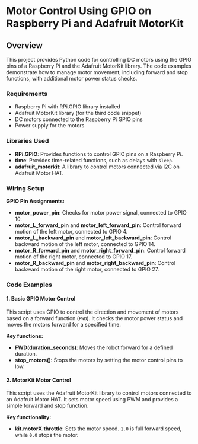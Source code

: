 # Motor Control Using GPIO on Raspberry Pi and Adafruit MotorKit

## Overview

This project provides Python code for controlling DC motors using the GPIO pins of a Raspberry Pi and the Adafruit MotorKit library. The code examples demonstrate how to manage motor movement, including forward and stop functions, with additional motor power status checks.

### Requirements

- Raspberry Pi with RPi.GPIO library installed
- Adafruit MotorKit library (for the third code snippet)
- DC motors connected to the Raspberry Pi GPIO pins
- Power supply for the motors

### Libraries Used

- **RPi.GPIO**: Provides functions to control GPIO pins on a Raspberry Pi.
- **time**: Provides time-related functions, such as delays with `sleep`.
- **adafruit_motorkit**: A library to control motors connected via I2C on Adafruit Motor HAT.

### Wiring Setup

**GPIO Pin Assignments:**
- **motor_power_pin**: Checks for motor power signal, connected to GPIO 10.
- **motor_L_forward_pin** and **motor_left_forward_pin**: Control forward motion of the left motor, connected to GPIO 4.
- **motor_L_backward_pin** and **motor_left_backward_pin**: Control backward motion of the left motor, connected to GPIO 14.
- **motor_R_forward_pin** and **motor_right_forward_pin**: Control forward motion of the right motor, connected to GPIO 17.
- **motor_R_backward_pin** and **motor_right_backward_pin**: Control backward motion of the right motor, connected to GPIO 27.

### Code Examples

#### 1. Basic GPIO Motor Control

This script uses GPIO to control the direction and movement of motors based on a forward function (`FWD`). It checks the motor power status and moves the motors forward for a specified time.

**Key functions:**
- **FWD(duration_seconds)**: Moves the robot forward for a defined duration.
- **stop_motors()**: Stops the motors by setting the motor control pins to low.

#### 2. MotorKit Motor Control

This script uses the Adafruit MotorKit library to control motors connected to an Adafruit Motor HAT. It sets motor speed using PWM and provides a simple forward and stop function.

**Key functionality:**
- **kit.motorX.throttle**: Sets the motor speed. `1.0` is full forward speed, while `0.0` stops the motor.


